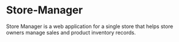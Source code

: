 # Store-Manager
Store Manager is a web application for a single store that helps store owners manage sales and product inventory records.
